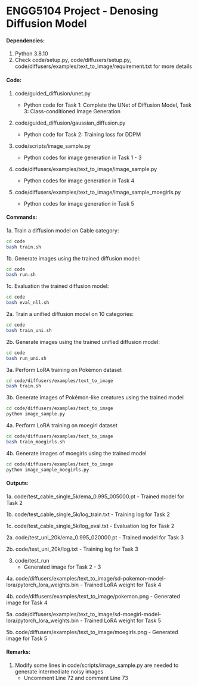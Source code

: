 # ENGG5104 Project - Denosing Diffusion Model
#### Dependencies:
1. Python 3.8.10
2. Check code/setup.py, code/diffusers/setup.py, code/diffusers/examples/text_to_image/requirement.txt for more details

#### Code:
1. code/guided_diffusion/unet.py
    - Python code for Task 1: Complete the UNet of Diffusion Model, Task 3: Class-conditioned Image Generation

2. code/guided_diffusion/gaussian_diffusion.py
    - Python code for Task 2: Training loss for DDPM

3. code/scripts/image_sample.py
    - Python codes for image generation in Task 1 - 3

4. code/diffusers/examples/text_to_image/image_sample.py
    - Python codes for image generation in Task 4

5. code/diffusers/examples/text_to_image/image_sample_moegirls.py
    - Python codes for image generation in Task 5

#### Commands:
1a. Train a diffusion model on Cable category:
```bash
cd code
bash train.sh
```

1b. Generate images using the trained diffusion model:
```bash
cd code
bash run.sh
```

1c. Evaluation the trained diffusion model:
```bash
cd code
bash eval_nll.sh
```

2a. Train a unified diffusion model on 10 categories:
```bash
cd code
bash train_uni.sh
```

2b. Generate images using the trained unified diffusion model:
```bash
cd code
bash run_uni.sh
```

3a. Perform LoRA training on Pokémon dataset
```bash
cd code/diffusers/examples/text_to_image
bash train.sh
```

3b. Generate images of Pokémon-like creatures using the trained model
```bash
cd code/diffusers/examples/text_to_image
python image_sample.py
```

4a. Perform LoRA training on moegirl dataset
```bash
cd code/diffusers/examples/text_to_image
bash train_moegirls.sh
```

4b. Generate images of moegirls using the trained model
```bash
cd code/diffusers/examples/text_to_image
python image_sample_moegirls.py
```

#### Outputs:
1a. code/test_cable_single_5k/ema_0.995_005000.pt
    - Trained model for Task 2

1b. code/test_cable_single_5k/log_train.txt
    - Training log for Task 2

1c. code/test_cable_single_5k/log_eval.txt
    - Evaluation log for Task 2

2a. code/test_uni_20k/ema_0.995_020000.pt
    - Trained model for Task 3

2b. code/test_uni_20k/log.txt
    - Training log for Task 3

3. code/test_run
    - Generated image for Task 2 - 3

4a. code/diffusers/examples/text_to_image/sd-pokemon-model-lora/pytorch_lora_weights.bin
    - Trained LoRA weight for Task 4

4b. code/diffusers/examples/text_to_image/pokemon.png
    - Generated image for Task 4

5a. code/diffusers/examples/text_to_image/sd-moegirl-model-lora/pytorch_lora_weights.bin
    - Trained LoRA weight for Task 5

5b. code/diffusers/examples/text_to_image/moegirls.png
    - Generated image for Task 5

#### Remarks:
1. Modify some lines in code/scripts/image_sample.py are needed to generate intermediate noisy images
    - Uncomment Line 72 and comment Line 73